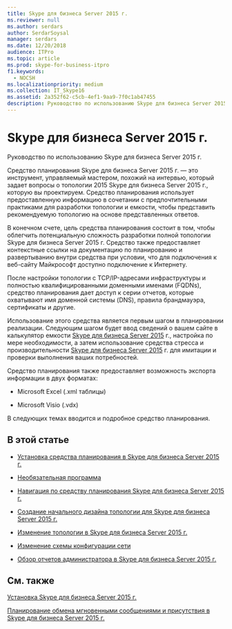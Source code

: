 ```yaml
---
title: Skype для бизнеса Server 2015 г.
ms.reviewer: null
ms.author: serdars
author: SerdarSoysal
manager: serdars
ms.date: 12/20/2018
audience: ITPro
ms.topic: article
ms.prod: skype-for-business-itpro
f1.keywords:
  - NOCSH
ms.localizationpriority: medium
ms.collection: IT_Skype16
ms.assetid: 2a352f62-c5cb-4ef1-9aa9-7f0c1ab47455
description: Руководство по использованию Skype для бизнеса Server 2015 г.
---
```


# <a name="skype-for-business-server-2015-planning-tool"></a>Skype для бизнеса Server 2015 г.
 
Руководство по использованию Skype для бизнеса Server 2015 г.
  
Средство планирования Skype для бизнеса Server 2015 г. — это инструмент, управляемый мастером, похожий на интервью, который задает вопросы о топологии 2015 Skype для бизнеса Server 2015 г., которую вы проектируем. Средство планирования использует предоставленную информацию в сочетании с предпочтительными практиками для разработки топологии и емкости, чтобы представить рекомендуемую топологию на основе представленных ответов.
  
В конечном счете, цель средства планирования состоит в том, чтобы облегчить потенциальную сложность разработки полной топологии Skype для бизнеса Server 2015 г. Средство также предоставляет контекстные ссылки на документацию по планированию и развертыванию внутри средства при условии, что для подключения к веб-сайту Майкрософт доступно подключение к Интернету.
  
После настройки топологии с TCP/IP-адресами инфраструктуры и полностью квалифицированными доменными именами (FQDNs), средство планирования дает доступ к серии отчетов, которые охватывают имя доменной системы (DNS), правила брандмауэра, сертификаты и другие. 
  
Использование этого средства является первым шагом в планировании реализации. Следующим шагом будет ввод сведений о вашем сайте в калькулятор емкости [Skype для бизнеса Server 2015](https://www.microsoft.com/download/details.aspx?id=51196) г., настройка по мере необходимости, а затем использование средства стресса и производительности [Skype для бизнеса Server 2015](https://www.microsoft.com/download/details.aspx?id=50367) г. для имитации и проверки выполнения ваших потребностей.
  
Средство планирования также предоставляет возможность экспорта информации в двух форматах:
  
- Microsoft Excel (.xml таблицы)
    
- Microsoft Visio (.vdx)
    
В следующих темах вводится и подробное средство планирования.
  
## <a name="in-this-section"></a>В этой статье

- [Установка средства планирования в Skype для бизнеса Server 2015 г.](install.md)
    
- [Необязательная программа](install.md#Optional_Software)
    
- [Навигация по средству планирования Skype для бизнеса Server 2015 г.](navigate.md)
    
- [Создание начального дизайна топологии для Skype для бизнеса Server 2015 г.](create-the-initial-design.md)
    
- [Изменение топологии в Skype для бизнеса Server 2015 г.](edit-the-topology.md)
    
- [Изменение схемы конфигурации сети](edit-the-topology.md#Edit_Network_diagram)
    
- [Обзор отчетов администратора в Skype для бизнеса Server 2015 г.](review-the-administrator-reports.md)
    
## <a name="see-also"></a>См. также

[Установка Skype для бизнеса Server 2015 г.](../../deploy/install/install.md)
  
[Планирование обмена мгновенными сообщениями и присутствия в Skype для бизнеса Server 2015 г.](../../plan-your-deployment/instant-messaging-and-presence.md)
